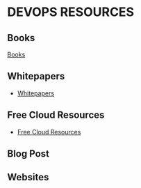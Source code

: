 # DEVOPS RESOURCES

## Books

[Books](books/README.md)

## Whitepapers

* [Whitepapers](whitepapers/README.md)

## Free Cloud Resources

* [Free Cloud Resources](free_cloud_resources/README.md)

## Blog Post

## Websites

